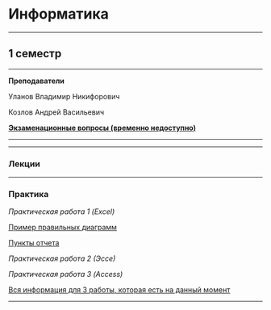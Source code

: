# Информатика
____________
## 1 семестр
___________
**Преподаватели**

Уланов Владимир Никифорович

Козлов Андрей Васильевич

[**Экзаменационные вопросы (временно недоступно)**]()
___________
_________
### Лекции
___________
### Практика

*Практическая работа 1 (Excel)*

[Пример правильных диаграмм](https://github.com/Veldorn/SPbGTI/blob/main/Files/ComputerScience/Примеры%20диаграмм.png)

[Пункты отчета](https://github.com/Veldorn/SPbGTI/blob/main/Files/ComputerScience/Пункты%20отчета.png)

*Практическая работа 2 (Эссе)*

*Практическая работа 3 (Access)*

[Вся информация для 3 работы, которая есть на данный момент](https://github.com/Veldorn/SPbGTI/blob/main/Files/ComputerScience/Практическая%20работа%203.txt)
___________

